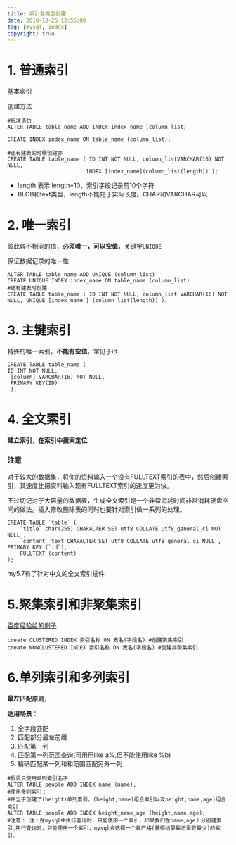 ```yaml
---
title: 索引各类型创建
date: 2018-10-25 12:56:00
tag: [mysql, index]
copyright: true
---
```


# 1. 普通索引

基本索引

创建方法

```mysql
#标准语句： 
ALTER TABLE table_name ADD INDEX index_name (column_list) 

CREATE INDEX index_name ON table_name (column_list); 

#还有建表的时候创建亦
CREATE TABLE table_name ( ID INT NOT NULL, column_listVARCHAR(16) NOT NULL, 
                         INDEX [index_name](column_list(length)) );
```

- length 表示 length=10，索引字段记录前10个字符
- BLOB和text类型，length不能短于实际长度。CHAR和VARCHAR可以



# 2. 唯一索引

彼此各不相同的值，**必须唯一，可以空值**，关键字`UNIQUE`

保证数据记录的唯一性

```mysql
ALTER TABLE table_name ADD UNIQUE (column_list) 
CREATE UNIQUE INDEX index_name ON table_name (column_list) 
#还有建表时创建 
CREATE TABLE table_name ( ID INT NOT NULL, column_list VARCHAR(16) NOT NULL, UNIQUE [index_name ] (column_list(length)) );
```



# 3. 主键索引

特殊的唯一索引，**不能有空值**，常见于id

```mysql
CREATE TABLE table_name ( 
ID INT NOT NULL,
 [column] VARCHAR(16) NOT NULL,
 PRIMARY KEY(ID)  
 );  
```



# 4. 全文索引

**建立索引**，**在索引中搜索定位**

### 注意

对于较大的数据集，将你的资料输入一个没有FULLTEXT索引的表中，然后创建索引，其速度比把资料输入现有FULLTEXT索引的速度更为快。

不过切记对于大容量的数据表，生成全文索引是一个非常消耗时间非常消耗硬盘空间的做法。插入修改删除表的同时也要针对索引做一系列的处理。

```mysql
CREATE TABLE `table` ( 
    `title` char(255) CHARACTER SET utf8 COLLATE utf8_general_ci NOT NULL , 
    `content` text CHARACTER SET utf8 COLLATE utf8_general_ci NULL , PRIMARY KEY (`id`), 
    FULLTEXT (content) 
);
```

my5.7有了针对中文的全文索引插件



# 5.聚集索引和非聚集索引
[百度经验给的例子](https://jingyan.baidu.com/article/e73e26c0f1e82d24acb6a75d.html)

```mysql
create CLUSTERED INDEX 索引名称 ON 表名(字段名) #创建聚集索引
create NONCLUSTERED INDEX 索引名称 ON 表名(字段名) #创建非聚集索引
```



# 6.单列索引和多列索引
**最左匹配原则**，

 **适用场景**：
1. 全字段匹配
2. 匹配部分最左前缀
3. 匹配第一列
4. 匹配第一列范围查询(可用用like a%,但不能使用like %b)
5. 精确匹配某一列和和范围匹配另外一列 
```mysql
#假设只使用单列索引名字 
ALTER TABLE people ADD INDEX name (name); 
#使用多列索引： 
#相当于创建了(height)单列索引，(height,name)组合索引以及height,name,age)组合索引 
ALTER TABLE people ADD INDEX height_name_age (height,name,age);
#注意： 注：在mysql中执行查询时，只能使用一个索引，如果我们在name,age上分别建索引,执行查询时，只能使用一个索引，mysql会选择一个最严格(获得结果集记录数最少)的索引。
```
